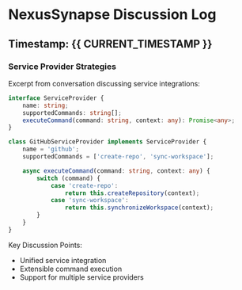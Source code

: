 # NexusSynapse Discussion Log

## Timestamp: {{ CURRENT_TIMESTAMP }}

### Service Provider Strategies

Excerpt from conversation discussing service integrations:

```typescript
interface ServiceProvider {
    name: string;
    supportedCommands: string[];
    executeCommand(command: string, context: any): Promise<any>;
}

class GitHubServiceProvider implements ServiceProvider {
    name = 'github';
    supportedCommands = ['create-repo', 'sync-workspace'];

    async executeCommand(command: string, context: any) {
        switch (command) {
            case 'create-repo':
                return this.createRepository(context);
            case 'sync-workspace':
                return this.synchronizeWorkspace(context);
        }
    }
}
```

Key Discussion Points:
- Unified service integration
- Extensible command execution
- Support for multiple service providers
